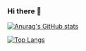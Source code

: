 ### Hi there 👋

<!--
**CarlosHzDasilva/CarlosHzDasilva** is a ✨ _special_ ✨ repository because its `README.md` (this file) appears on your GitHub profile.

Here are some ideas to get you started:

- 🔭 I’m currently working on ...
- 🌱 I’m currently learning ...
- 👯 I’m looking to collaborate on ...
- 🤔 I’m looking for help with ...
- 💬 Ask me about ...
- 📫 How to reach me: ...
- 😄 Pronouns: ...
- ⚡ Fun fact: ...
-->
[![Anurag's GitHub stats](https://github-readme-stats.vercel.app/api?username=CarlosHzDasilva&hide=issues,contribs&locale=es&count_private=true&show_icons=true&theme=github_dark&include_all_commits=true&hide_rank=true)](https://github.com/anuraghazra/github-readme-stats)

[![Top Langs](https://github-readme-stats.vercel.app/api/top-langs/?username=CarlosHzDasilva&layout=compact&langs_count=10&theme=github_dark)](https://github.com/anuraghazra/github-readme-stats)
